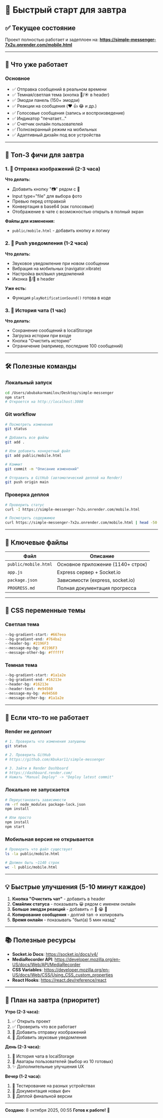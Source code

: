 # 🚀 Быстрый старт для завтра

## ✅ Текущее состояние
Проект полностью работает и задеплоен на:
**https://simple-messenger-7x2u.onrender.com/mobile.html**

---

## 📱 Что уже работает

### Основное
- ✅ Отправка сообщений в реальном времени
- ✅ Темная/светлая тема (кнопка 🌙/☀️ в header)
- ✅ Эмодзи панель (150+ эмодзи)
- ✅ Реакции на сообщения (❤️ 👍 😂 и др.)
- ✅ Голосовые сообщения (запись и воспроизведение)
- ✅ Индикатор "печатает..."
- ✅ Счетчик онлайн пользователей
- ✅ Полноэкранный режим на мобильных
- ✅ Адаптивный дизайн под все устройства

---

## 🎯 Топ-3 фичи для завтра

### 1. 📸 **Отправка изображений** (2-3 часа)
**Что делать:**
- Добавить кнопку "📷" рядом с 🎤
- Input type="file" для выбора фото
- Превью перед отправкой
- Конвертация в base64 (как голосовые)
- Отображение в чате с возможностью открыть в полный экран

**Файлы для изменения:**
- `public/mobile.html` - добавить кнопку и логику

### 2. 🔔 **Push уведомления** (1-2 часа)
**Что делать:**
- Звуковое уведомление при новом сообщении
- Вибрация на мобильных (navigator.vibrate)
- Настройка вкл/выкл уведомлений
- Иконка 🔔/🔕 в header

**Уже есть:**
- Функция `playNotificationSound()` готова в коде

### 3. 💾 **История чата** (1 час)
**Что делать:**
- Сохранение сообщений в localStorage
- Загрузка истории при входе
- Кнопка "Очистить историю"
- Ограничение (например, последние 100 сообщений)

---

## 🛠️ Полезные команды

### Локальный запуск
```bash
cd /Users/abubakarmamilov/Desktop/simple-messenger
npm start
# Откроется на http://localhost:3000
```

### Git workflow
```bash
# Посмотреть изменения
git status

# Добавить все файлы
git add .

# Или добавить конкретный файл
git add public/mobile.html

# Коммит
git commit -m "Описание изменений"

# Отправить в GitHub (автоматический деплой на Render)
git push origin main
```

### Проверка деплоя
```bash
# Проверить статус
curl -I https://simple-messenger-7x2u.onrender.com/mobile.html

# Посмотреть содержимое
curl https://simple-messenger-7x2u.onrender.com/mobile.html | head -50
```

---

## 📂 Ключевые файлы

| Файл | Описание |
|------|----------|
| `public/mobile.html` | Основное приложение (1140+ строк) |
| `app.js` | Express сервер + Socket.io |
| `package.json` | Зависимости (express, socket.io) |
| `PROGRESS.md` | Полная документация прогресса |

---

## 🎨 CSS переменные темы

### Светлая тема
```css
--bg-gradient-start: #667eea
--bg-gradient-end: #764ba2
--header-bg: #2196F3
--message-my-bg: #2196F3
--message-other-bg: #ffffff
```

### Темная тема
```css
--bg-gradient-start: #1a1a2e
--bg-gradient-end: #16213e
--header-bg: #16213e
--header-text: #e94560
--message-my-bg: #e94560
--message-other-bg: #1a1a2e
```

---

## 🐛 Если что-то не работает

### Render не деплоит
```bash
# 1. Проверить что изменения запушены
git status

# 2. Проверить GitHub
# https://github.com/Abukar11/simple-messenger

# 3. Зайти в Render Dashboard
# https://dashboard.render.com/
# Нажать "Manual Deploy" -> "Deploy latest commit"
```

### Локально не запускается
```bash
# Переустановить зависимости
rm -rf node_modules package-lock.json
npm install

# Или просто
npm install
npm start
```

### Мобильная версия не открывается
```bash
# Проверить что файл существует
ls -la public/mobile.html

# Должен быть ~1140 строк
wc -l public/mobile.html
```

---

## 💡 Быстрые улучшения (5-10 минут каждое)

1. **Кнопка "Очистить чат"** - добавить в header
2. **Смайлик статуса** - показывать 😀 рядом с именем онлайн
3. **Больше эмодзи реакций** - добавить 🔥 💯 😭 🎉
4. **Копирование сообщения** - долгий тап → копировать
5. **Время онлайн** - показывать "был(а) 5 мин назад"

---

## 📚 Полезные ресурсы

- **Socket.io Docs**: https://socket.io/docs/v4/
- **MediaRecorder API**: https://developer.mozilla.org/en-US/docs/Web/API/MediaRecorder
- **CSS Variables**: https://developer.mozilla.org/en-US/docs/Web/CSS/Using_CSS_custom_properties
- **React Hooks**: https://react.dev/reference/react

---

## 🎯 План на завтра (приоритет)

**Утро (2-3 часа):**
1. ✅ Открыть проект
2. ✅ Проверить что все работает
3. 📸 Добавить отправку изображений
4. 🔔 Добавить звуковые уведомления

**День (2-3 часа):**
1. 💾 История чата в localStorage
2. 👤 Аватары пользователей (выбор из 10 готовых)
3. ✨ Дополнительные улучшения UX

**Вечер (1-2 часа):**
1. 🧪 Тестирование на разных устройствах
2. 📝 Документация новых фич
3. 🚀 Деплой финальной версии

---

**Создано**: 8 октября 2025, 00:55
**Готов к работе!** 🎉
